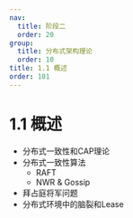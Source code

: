 ```yaml
---
nav:
  title: 阶段二
  order: 20
group:
  title: 分布式架构理论
  order: 10
title: 1.1 概述
order: 101
---
```


# 1.1 概述

- 分布式一致性和CAP理论
- 分布式一致性算法
  - RAFT
  - NWR & Gossip
- 拜占庭将军问题
- 分布式环境中的脑裂和Lease